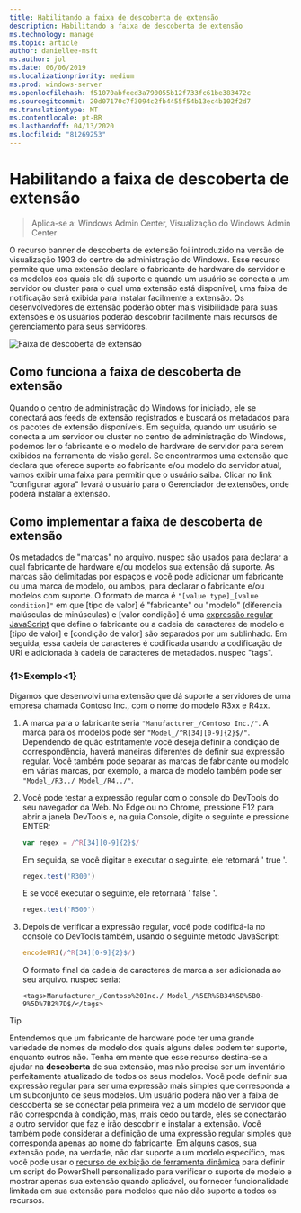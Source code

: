```yaml
---
title: Habilitando a faixa de descoberta de extensão
description: Habilitando a faixa de descoberta de extensão
ms.technology: manage
ms.topic: article
author: daniellee-msft
ms.author: jol
ms.date: 06/06/2019
ms.localizationpriority: medium
ms.prod: windows-server
ms.openlocfilehash: f51070abfeed3a790055b12f733fc61be383472c
ms.sourcegitcommit: 20d07170c7f3094c2fb4455f54b13ec4b102f2d7
ms.translationtype: MT
ms.contentlocale: pt-BR
ms.lasthandoff: 04/13/2020
ms.locfileid: "81269253"
---
```

# <a name="enabling-the-extension-discovery-banner"></a>Habilitando a faixa de descoberta de extensão

>Aplica-se a: Windows Admin Center, Visualização do Windows Admin Center

O recurso banner de descoberta de extensão foi introduzido na versão de visualização 1903 do centro de administração do Windows. Esse recurso permite que uma extensão declare o fabricante de hardware do servidor e os modelos aos quais ele dá suporte e quando um usuário se conecta a um servidor ou cluster para o qual uma extensão está disponível, uma faixa de notificação será exibida para instalar facilmente a extensão. Os desenvolvedores de extensão poderão obter mais visibilidade para suas extensões e os usuários poderão descobrir facilmente mais recursos de gerenciamento para seus servidores.

![Faixa de descoberta de extensão](../../media/extend-guides-extension-discovery-banner/extension-discovery-banner.png)

## <a name="how-the-extension-discovery-banner-works"></a>Como funciona a faixa de descoberta de extensão

Quando o centro de administração do Windows for iniciado, ele se conectará aos feeds de extensão registrados e buscará os metadados para os pacotes de extensão disponíveis. Em seguida, quando um usuário se conecta a um servidor ou cluster no centro de administração do Windows, podemos ler o fabricante e o modelo de hardware de servidor para serem exibidos na ferramenta de visão geral. Se encontrarmos uma extensão que declara que oferece suporte ao fabricante e/ou modelo do servidor atual, vamos exibir uma faixa para permitir que o usuário saiba. Clicar no link "configurar agora" levará o usuário para o Gerenciador de extensões, onde poderá instalar a extensão.

## <a name="how-to-implement-the-extension-discovery-banner"></a>Como implementar a faixa de descoberta de extensão

Os metadados de "marcas" no arquivo. nuspec são usados para declarar a qual fabricante de hardware e/ou modelos sua extensão dá suporte. As marcas são delimitadas por espaços e você pode adicionar um fabricante ou uma marca de modelo, ou ambos, para declarar o fabricante e/ou modelos com suporte. O formato de marca é ``"[value type]_[value condition]"`` em que [tipo de valor] é "fabricante" ou "modelo" (diferencia maiúsculas de minúsculas) e [valor condição] é uma [expressão regular JavaScript](https://developer.mozilla.org/docs/Web/JavaScript/Guide/Regular_Expressions) que define o fabricante ou a cadeia de caracteres de modelo e [tipo de valor] e [condição de valor] são separados por um sublinhado. Em seguida, essa cadeia de caracteres é codificada usando a codificação de URI e adicionada à cadeia de caracteres de metadados. nuspec "tags".

### <a name="example"></a>{1&gt;Exemplo&lt;1}

Digamos que desenvolvi uma extensão que dá suporte a servidores de uma empresa chamada Contoso Inc., com o nome do modelo R3xx e R4xx.

1. A marca para o fabricante seria ``"Manufacturer_/Contoso Inc./"``. A marca para os modelos pode ser ``"Model_/^R[34][0-9]{2}$/"``. Dependendo de quão estritamente você deseja definir a condição de correspondência, haverá maneiras diferentes de definir sua expressão regular. Você também pode separar as marcas de fabricante ou modelo em várias marcas, por exemplo, a marca de modelo também pode ser ``"Model_/R3../ Model_/R4../"``.
2. Você pode testar a expressão regular com o console do DevTools do seu navegador da Web. No Edge ou no Chrome, pressione F12 para abrir a janela DevTools e, na guia Console, digite o seguinte e pressione ENTER:

   ```javascript
   var regex = /^R[34][0-9]{2}$/
   ```

   Em seguida, se você digitar e executar o seguinte, ele retornará ' true '.

   ```javascript
   regex.test('R300')
   ```

   E se você executar o seguinte, ele retornará ' false '.

   ```javascript
   regex.test('R500')
   ```

3. Depois de verificar a expressão regular, você pode codificá-la no console do DevTools também, usando o seguinte método JavaScript:

   ```javascript
   encodeURI(/^R[34][0-9]{2}$/)
   ```

   O formato final da cadeia de caracteres de marca a ser adicionada ao seu arquivo. nuspec seria:

   ```
   <tags>Manufacturer_/Contoso%20Inc./ Model_/%5ER%5B34%5D%5B0-9%5D%7B2%7D$/</tags>
   ```

> [!Tip]
> Entendemos que um fabricante de hardware pode ter uma grande variedade de nomes de modelo dos quais alguns deles podem ter suporte, enquanto outros não. Tenha em mente que esse recurso destina-se a ajudar na **descoberta** de sua extensão, mas não precisa ser um inventário perfeitamente atualizado de todos os seus modelos. Você pode definir sua expressão regular para ser uma expressão mais simples que corresponda a um subconjunto de seus modelos. Um usuário poderá não ver a faixa de descoberta se se conectar pela primeira vez a um modelo de servidor que não corresponda à condição, mas, mais cedo ou tarde, eles se conectarão a outro servidor que faz e irão descobrir e instalar a extensão. Você também pode considerar a definição de uma expressão regular simples que corresponda apenas ao nome do fabricante. Em alguns casos, sua extensão pode, na verdade, não dar suporte a um modelo específico, mas você pode usar o [recurso de exibição de ferramenta dinâmica](./dynamic-tool-display.md) para definir um script do PowerShell personalizado para verificar o suporte de modelo e mostrar apenas sua extensão quando aplicável, ou fornecer funcionalidade limitada em sua extensão para modelos que não dão suporte a todos os recursos.